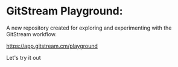 # GitStream Playground:

A new repository created for exploring and experimenting with the GitStream workflow.

https://app.gitstream.cm/playground

Let's try it out










